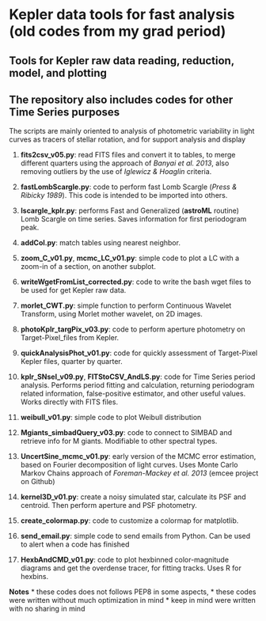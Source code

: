 # Kepler data tools for fast analysis (old codes from my grad period)
## Tools for Kepler raw data reading, reduction, model, and plotting
## The repository also includes codes for other Time Series purposes

The scripts are mainly oriented to analysis of photometric variability in light
curves as tracers of stellar rotation, and for support analysis and display

1. **fits2csv_v05.py**: read FITS files and convert it to tables, to merge
    different quarters using the approach of *Banyai et al. 2013*, also
    removing outliers by the use of *Iglewicz & Hoaglin* criteria.

1. **fastLombScargle.py**: code to perform fast Lomb Scargle (*Press & Ribicky
    1989*). This code is intended to be imported into others.

1. **lscargle_kplr.py**: performs Fast and Generalized (**astroML** routine)
    Lomb Scargle on time series. Saves information for first periodogram peak.

1. **addCol.py**: match tables using nearest neighbor.

1. **zoom_C_v01.py**, **mcmc_LC_v01.py**: simple code to plot a LC with a
    zoom-in of a section, on another subplot.

1. **writeWgetFromList_corrected.py**: code to write the bash wget files to be
    used for get Kepler raw data.

1. **morlet_CWT.py**: simple function to perform Continuous Wavelet Transform,
    using Morlet mother wavelet, on 2D images.

1. **photoKplr_targPix_v03.py**: code to perform aperture photometry on
    Target-Pixel_files from Kepler.

1. **quickAnalysisPhot_v01.py**: code for quickly assessment of Target-Pixel
    Kepler files, quarter by quarter.

1. **kplr_SNsel_v09.py**, **FITStoCSV_AndLS.py**: code for Time Series period
    analysis. Performs period fitting and calculation, returning periodogram
    related information, false-positive estimator, and other useful values.
    Works directly with FITS files.

1. **weibull_v01.py**: simple code to plot Weibull distribution

1. **Mgiants_simbadQuery_v03.py**: code to connect to SIMBAD and retrieve info
    for M giants. Modifiable to other spectral types.

1. **UncertSine_mcmc_v01.py**: early version of the MCMC error estimation,
    based on Fourier decomposition of light curves. Uses Monte Carlo Markov
    Chains approach of *Foreman-Mackey et al. 2013* (emcee project on Github)

1. **kernel3D_v01.py**: create a noisy simulated star, calculate its PSF and
    centroid. Then perform aperture and PSF photometry.

1. **create_colormap.py**: code to customize a colormap for matplotlib.

1. **send_email.py**: simple code to send emails from Python. Can be used to
    alert when a code has finished

1. **HexbAndCMD_v01.py**: code to plot hexbinned color-magnitude diagrams and
    get the overdense tracer, for fitting tracks. Uses R for hexbins.


**Notes**
    * these codes does not follows PEP8 in some aspects,
    * these codes were written without much optimization in mind
    * keep in mind were written with no sharing in mind
